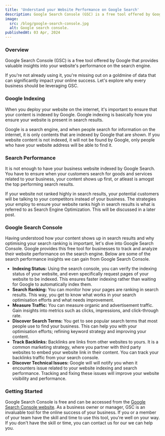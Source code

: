 ```yaml
---
title: 'Understand your Website Performance on Google Search'
description: Google Search Console (GSC) is a free tool offered by Google that provides valuable insights into your website's performance on the search engine. Explore why every business should be leveraging GSC. 
image:
  src: /blog/google-search-console.jpg
  alt: Google search console.
publishedAt: 03 Apr, 2024
---
```


### Overview
Google Search Console (GSC) is a free tool offered by Google that provides valuable insights into your website's performance on the search engine. 

If you're not already using it, you're missing out on a goldmine of data that can significantly impact your online success. Let's explore why every business should be leveraging GSC.

### Google Indexing
When you deploy your website on the internet, it's important to ensure that your content is indexed by Google. Google indexing is basically how you ensure your website is present in search results. 

Google is a search engine, and when people search for information on the internet, it is only contents that are indexed by Google that are shown. If you website content is not indexed, it will not be found by Google, only people who have your website address will be able to find it.

### Search Performance
It is not enough to have your business website indexed by Google Search. You have to ensure when your customers search for goods and services related to your business, your content shows up first, or atleast is amogst the top performing search results. 

If your website not ranked highly in search results, your potential customers will be talking to your competitors instead of your business. The strategies your employ to ensure your website ranks high in search results is what is referred to as Search Engine Optimization. This will be discussed in a later post.

### Google Search Console
Having understood how your content shows up in search results and why optimising your search ranking is important, let's dive into Google Search Console. Google provides this free tool for businesses to track and analyze their website performance on the search engine. Below are some of the search performance insights we can gain from Google Search Console.

* **Indexing Status:** Using the search console, you can verify the indexing status of your website, and even specifically request pages of your website to be indexed. This ensures faster indexing rather than waiting for Google to automatically index them.
* **Search Ranking:** You can monitor how your pages are ranking in search results. This way, you get to know what works in your search optimisation efforts and what needs improvement.
* **Measure Traffic:** You can measure organic and advertisement traffic. Gain insights into metrics such as clicks, impressions, and click-through rate.
* **Discover Search Terms:** You get to see popular search terms that most people use to find your business. This can help you with your optimisation efforts; refining keyword strategy and improving your content.
* **Track Backlinks:** Backlinks are links from other websites to yours. It is a common marketing strategy, where you partner with third party websites to embed your website link in their content. You can track your backlinks traffic from your search console.
* **Discover Technical Issues:** Google will will notify you when it encounters issue related to your website indexing and search performance. Tracking and fixing these issues will improve your website visibility and performance.

### Getting Started
Google Search Console is free and can be accessed from the [Google Search Console website](https://search.google.com/search-console/about).
As a business owner or manager, GSC is an invaluable tool for the online success of your business. If you or a member of your team have the skill and time to use this tool, you're well on your way. If you don't have the skill or time, you can contact us for our we can help you. 